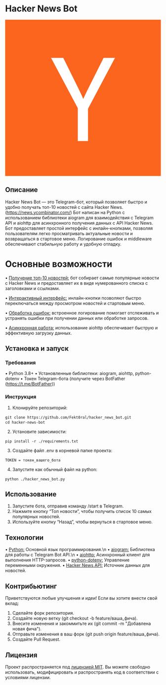# Hacker News Bot

![Image](https://github.com/Fekt0ral/hacker_news/raw/main/Y_Combinator_logo.svg.png)

## Описание
Hacker News Bot — это Telegram-бот, который позволяет быстро и удобно получать топ-10 новостей с сайта Hacker News. (https://news.ycombinator.com/) 
Бот написан на Python с использованием библиотеки aiogram для взаимодействия с Telegram API и aiohttp для асинхронного получения данных с API Hacker News.
Бот предоставляет простой интерфейс с инлайн-кнопками, позволяя пользователям легко просматривать актуальные новости и возвращаться в стартовое меню. Логирование ошибок и middleware обеспечивают стабильную работу и удобную отладку.

# Основные возможности
•  <ins>Получение топ-10 новостей:</ins> бот собирает самые популярные новости с Hacker News и предоставляет их в виде нумерованного списка с заголовками и ссылками.

•  <ins>Интерактивный интерфейс:</ins> инлайн-кнопки позволяют быстро переключаться между просмотром новостей и стартовым меню.

•  <ins>Обработка ошибок:</ins> встроенное логирование помогает отслеживать и устранять ошибки при получении данных или обработке запросов.

•  <ins>Асинхронная работа:</ins> использование aiohttp обеспечивает быструю и эффективную загрузку данных.

## Установка и запуск

### Требования
•  Python 3.8+
•  Установленные библиотеки: aiogram, aiohttp, python-dotenv
•  Токен Telegram-бота (получите через BotFather (https://t.me/BotFather))

### Инструкция
1.  Клонируйте репозиторий:
```
git clone https://github.com/Fekt0ral/hacker_news_bot.git
cd hacker-news-bot
```

2.  Установите зависимости:
```
pip install -r ./requirements.txt
```

3. Создайте файл .env в корневой папке проекта:
```
TOKEN = токен_вашего_бота
```

4. Запустите как обычный файл на python:
```
python ./hacker_news_bot.py
```

## Использование
1.  Запустите бота, отправив команду /start в Telegram.
2.  Нажмите кнопку “Топ новости”, чтобы получить список 10 самых популярных новостей.
3.  Используйте кнопку “Назад”, чтобы вернуться в стартовое меню.

## Технологии
•  <ins>Python:</ins> Основной язык программирования.\n
•  <ins>aiogram:</ins> Библиотека для работы с Telegram Bot API.\n
•  <ins>aiohttp:</ins> Асинхронный клиент для выполнения HTTP-запросов.
•  <ins>python-dotenv:</ins> Управление переменными окружения.
•  <ins>Hacker News API:</ins> Источник данных для новостей.

## Контрибьютинг
Приветствуются любые улучшения и идеи! Если вы хотите внести свой вклад:
1.  Сделайте форк репозитория.
2.  Создайте новую ветку (git checkout -b feature/ваша_фича).
3.  Внесите изменения и закоммитьте их (git commit -m "Добавлена новая фича").
4.  Отправьте изменения в ваш форк (git push origin feature/ваша_фича).
5.  Создайте Pull Request.

## Лицензия
Проект распространяется под <ins>лицензией MIT</ins>. Вы можете свободно использовать, модифицировать и распространять код в соответствии с условиями лицензии.
